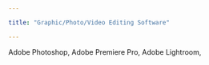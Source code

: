 ```yaml
---

title: "Graphic/Photo/Video Editing Software"

--- 
```


Adobe Photoshop, Adobe Premiere Pro, Adobe Lightroom,
